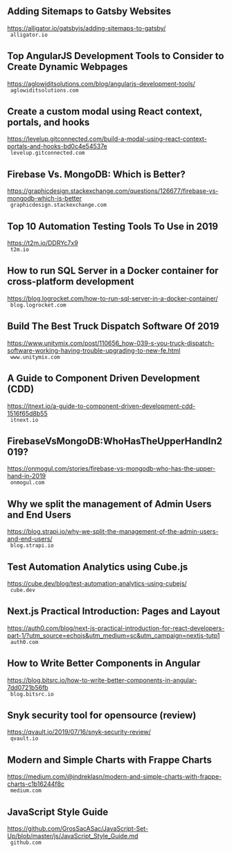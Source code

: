 ## Adding Sitemaps to Gatsby Websites  
https://alligator.io/gatsbyjs/adding-sitemaps-to-gatsby/  
 ` alligator.io`
  

## Top AngularJS Development Tools to Consider to Create Dynamic Webpages  
https://aglowiditsolutions.com/blog/angularjs-development-tools/  
 ` aglowiditsolutions.com`
  

## Create a custom modal using React context, portals, and hooks  
https://levelup.gitconnected.com/build-a-modal-using-react-context-portals-and-hooks-bd0c4e54537e  
 ` levelup.gitconnected.com`
  

## Firebase Vs. MongoDB: Which is Better?  
https://graphicdesign.stackexchange.com/questions/126677/firebase-vs-mongodb-which-is-better  
 ` graphicdesign.stackexchange.com`
  

## Top 10 Automation Testing Tools To Use in 2019  
https://t2m.io/DDRYc7x9  
 ` t2m.io`
  

## How to run SQL Server in a Docker container for cross-platform development  
https://blog.logrocket.com/how-to-run-sql-server-in-a-docker-container/  
 ` blog.logrocket.com`
  

## Build The Best Truck Dispatch Software Of 2019  
https://www.unitymix.com/post/110656_how-039-s-you-truck-dispatch-software-working-having-trouble-upgrading-to-new-fe.html  
 ` www.unitymix.com`
  

## A Guide to Component Driven Development (CDD)  
https://itnext.io/a-guide-to-component-driven-development-cdd-1516f65d8b55  
 ` itnext.io`
  

## FirebaseVsMongoDB:WhoHasTheUpperHandIn2019?  
https://onmogul.com/stories/firebase-vs-mongodb-who-has-the-upper-hand-in-2019  
 ` onmogul.com`
  

## Why we split the management of Admin Users and End Users  
https://blog.strapi.io/why-we-split-the-management-of-the-admin-users-and-end-users/  
 ` blog.strapi.io`
  

## Test Automation Analytics using Cube.js  
https://cube.dev/blog/test-automation-analytics-using-cubejs/  
 ` cube.dev`
  

## Next.js Practical Introduction: Pages and Layout  
https://auth0.com/blog/next-js-practical-introduction-for-react-developers-part-1/?utm_source=echojs&utm_medium=sc&utm_campaign=nextjs-tutp1  
 ` auth0.com`
  

## How to Write Better Components in Angular  
https://blog.bitsrc.io/how-to-write-better-components-in-angular-7dd0721b56fb  
 ` blog.bitsrc.io`
  

## Snyk security tool for opensource (review)  
https://qvault.io/2019/07/16/snyk-security-review/  
 ` qvault.io`
  

## Modern and Simple Charts with Frappe Charts  
https://medium.com/@indreklasn/modern-and-simple-charts-with-frappe-charts-c1b16244f8c  
 ` medium.com`
  

## JavaScript Style Guide  
https://github.com/GrosSacASac/JavaScript-Set-Up/blob/master/js/JavaScript_Style_Guide.md  
 ` github.com`
  

